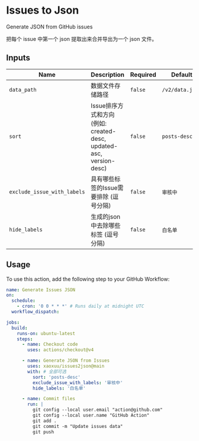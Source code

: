 # Issues to Json

Generate JSON from GitHub issues

把每个 issue 中第一个 json 提取出来合并导出为一个 json 文件。

## Inputs

| Name | Description | Required | Default |
|---|---|---|---|
| `data_path` | 数据文件存储路径 | `false` | `/v2/data.json` |
| `sort` | Issue排序方式和方向 (例如: created-desc, updated-asc, version-desc) | `false` | `posts-desc` |
| `exclude_issue_with_labels` | 具有哪些标签的Issue需要排除 (逗号分隔) | `false` | `审核中` |
| `hide_labels` | 生成的json中去除哪些标签 (逗号分隔) | `false` | `白名单` |


## Usage

To use this action, add the following step to your GitHub Workflow:

```yaml
name: Generate Issues JSON
on:
  schedule:
    - cron: '0 0 * * *' # Runs daily at midnight UTC
  workflow_dispatch:

jobs:
  build:
    runs-on: ubuntu-latest
    steps:
      - name: Checkout code
        uses: actions/checkout@v4

      - name: Generate JSON from Issues
        uses: xaoxuu/issues2json@main
        with: # 全部可选
          sort: 'posts-desc'
          exclude_issue_with_labels: '审核中'
          hide_labels: '白名单'

      - name: Commit files
        run: |
          git config --local user.email "action@github.com"
          git config --local user.name "GitHub Action"
          git add .
          git commit -m "Update issues data"
          git push
```
